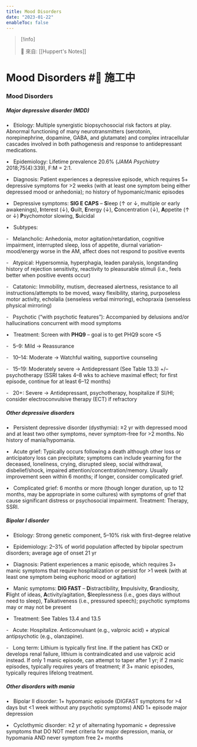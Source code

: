```yaml
---
title: Mood Disorders
date: "2023-01-22"
enableToc: false
---
```


> [!info]
>
> 🌱 來自: [[Huppert's Notes]]

# Mood Disorders #🚧 施工中

### Mood Disorders

##### Major depressive disorder (MDD)

•   Etiology: Multiple synergistic biopsychosocial risk factors at play. Abnormal functioning of many neurotransmitters (serotonin, norepinephrine, dopamine, GABA, and glutamate) and complex intracellular cascades involved in both pathogenesis and response to antidepressant medications.

•   Epidemiology: Lifetime prevalence 20.6% (*JAMA Psychiatry* 2018;75(4):339), F:M = 2:1.

•   Diagnosis: Patient experiences a depressive episode, which requires 5\+ depressive symptoms for >2 weeks (with at least one symptom being either depressed mood or anhedonia); no history of hypomanic/manic episodes

•   Depressive symptoms: **SIG E CAPS** – **S**leep (↑ or ↓, multiple or early awakenings), **I**nterest (↓), **G**uilt, **E**nergy (↓), **C**oncentration (↓), **A**ppetite (↑ or ↓) **P**sychomotor slowing, **S**uicidal

•   Subtypes:

-   Melancholic: Anhedonia, motor agitation/retardation, cognitive impairment, interrupted sleep, loss of appetite, diurnal variation-mood/energy worse in the AM, affect does not respond to positive events

-   Atypical: Hypersomnia, hyperphagia, leaden paralysis, longstanding history of rejection sensitivity, reactivity to pleasurable stimuli (i.e., feels better when positive events occur)

-   Catatonic: Immobility, mutism, decreased alertness, resistance to all instructions/attempts to be moved, waxy flexibility, staring, purposeless motor activity, echolalia (senseless verbal mirroring), echopraxia (senseless physical mirroring)

-   Psychotic (“with psychotic features”): Accompanied by delusions and/or hallucinations concurrent with mood symptoms

•   Treatment: Screen with **PHQ9** – goal is to get PHQ9 score <5

-   5–9: Mild → Reassurance

-   10–14: Moderate → Watchful waiting, supportive counseling

-   15–19: Moderately severe → Antidepressant (See Table 13.3) \+/– psychotherapy (SSRI takes 4–8 wks to achieve maximal effect; for first episode, continue for at least 6–12 months)

-   20\+: Severe → Antidepressant, psychotherapy, hospitalize if SI/HI; consider electroconvulsive therapy (ECT) if refractory

##### Other depressive disorders

•   Persistent depressive disorder (dysthymia): ≥2 yr with depressed mood and at least two other symptoms, never symptom-free for >2 months. No history of mania/hypomania.

•   Acute grief: Typically occurs following a death although other loss or anticipatory loss can precipitate; symptoms can include yearning for the deceased, loneliness, crying, disrupted sleep, social withdrawal, disbelief/shock, impaired attention/concentration/memory. Usually improvement seen within 6 months; if longer, consider complicated grief.

•   Complicated grief: 6 months or more (though longer duration, up to 12 months, may be appropriate in some cultures) with symptoms of grief that cause significant distress or psychosocial impairment. Treatment: Therapy, SSRI.

##### Bipolar I disorder

•   Etiology: Strong genetic component, 5–10% risk with first-degree relative

•   Epidemiology: 2–3% of world population affected by bipolar spectrum disorders; average age of onset 21 yr

•   Diagnosis: Patient experiences a manic episode, which requires 3\+ manic symptoms that require hospitalization or persist for >1 week (with at least one symptom being euphoric mood or agitation)

•   Manic symptoms: **DIG FAST** – **D**istractibility, **I**mpulsivity, **G**randiosity, **F**light of ideas, **A**ctivity/agitation, **S**leeplessness (i.e., goes days without need to sleep), **T**alkativeness (i.e., pressured speech); psychotic symptoms may or may not be present

•   Treatment: See Tables 13.4 and 13.5

-   Acute: Hospitalize. Anticonvulsant (e.g., valproic acid) \+ atypical antipsychotic (e.g., olanzapine).

-   Long term: Lithium is typically first line. If the patient has CKD or develops renal failure, lithium is contraindicated and use valproic acid instead. If only 1 manic episode, can attempt to taper after 1 yr; if 2 manic episodes, typically requires years of treatment; if 3\+ manic episodes, typically requires lifelong treatment.

##### Other disorders with mania

•   Bipolar II disorder: 1\+ hypomanic episode (DIGFAST symptoms for >4 days but <1 week without any psychotic symptoms) AND 1\+ episode major depression

•   Cyclothymic disorder: ≥2 yr of alternating hypomanic \+ depressive symptoms that DO NOT meet criteria for major depression, mania, or hypomania AND never symptom free 2\+ months

